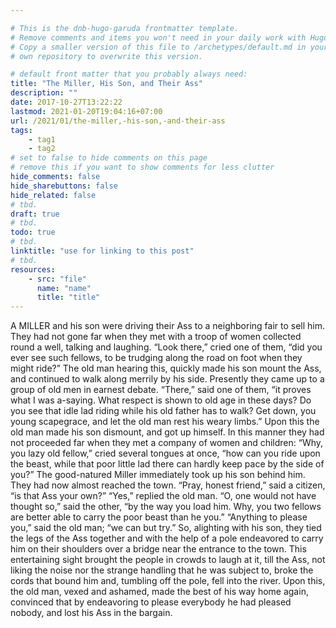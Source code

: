 ```yaml
---

# This is the dnb-hugo-garuda frontmatter template. 
# Remove comments and items you won't need in your daily work with Hugo.
# Copy a smaller version of this file to /archetypes/default.md in your
# own repository to overwrite this version.

# default front matter that you probably always need:
title: "The Miller, His Son, and Their Ass"
description: ""
date: 2017-10-27T13:22:22
lastmod: 2021-01-20T19:04:16+07:00
url: /2021/01/the-miller,-his-son,-and-their-ass
tags:
    - tag1
    - tag2
# set to false to hide comments on this page
# remove this if you want to show comments for less clutter
hide_comments: false
hide_sharebuttons: false
hide_related: false
# tbd.
draft: true
# tbd.
todo: true
# tbd.
linktitle: "use for linking to this post"
# tbd.
resources:
    - src: "file"
      name: "name"
      title: "title"
---
```

A MILLER and his son were driving their Ass to a neighboring fair to sell him. They had not gone far when they met with a troop of women collected round a well, talking and laughing. “Look there,” cried one of them, “did you ever see such fellows, to be trudging along the road on foot when they might ride?” The old man hearing this, quickly made his son mount the Ass, and continued to walk along merrily by his side. Presently they came up to a group of old men in earnest debate. “There,” said one of them, “it proves what I was a-saying. What respect is shown to old age in these days? Do you see that idle lad riding while his old father has to walk? Get down, you young scapegrace, and let the old man rest his weary limbs.” Upon this the old man made his son dismount, and got up himself. In this manner they had not proceeded far when they met a company of women and children: “Why, you lazy old fellow,” cried several tongues at once, “how can you ride upon the beast, while that poor little lad there can hardly keep pace by the side of you?” The good-natured Miller immediately took up his son behind him. They had now almost reached the town. “Pray, honest friend,” said a citizen, “is that Ass your own?” “Yes,” replied the old man. “O, one would not have thought so,” said the other, “by the way you load him. Why, you two fellows are better able to carry the poor beast than he you.” “Anything to please you,” said the old man; “we can but try.” So, alighting with his son, they tied the legs of the Ass together and with the help of a pole endeavored to carry him on their shoulders over a bridge near the entrance to the town. This entertaining sight brought the people in crowds to laugh at it, till the Ass, not liking the noise nor the strange handling that he was subject to, broke the cords that bound him and, tumbling off the pole, fell into the river. Upon this, the old man, vexed and ashamed, made the best of his way home again, convinced that by endeavoring to please everybody he had pleased nobody, and lost his Ass in the bargain.


